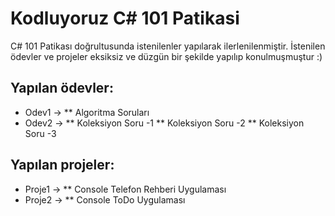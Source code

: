 # Kodluyoruz C# 101 Patikasi

C# 101 Patikası doğrultusunda istenilenler yapılarak ilerlenilenmiştir.
İstenilen ödevler ve projeler eksiksiz ve düzgün bir şekilde yapılıp konulmuşmuştur :)

## Yapılan ödevler:
* Odev1 -> ** Algoritma Soruları
* Odev2 -> ** Koleksiyon Soru -1
           ** Koleksiyon Soru -2
           ** Koleksiyon Soru -3
         
## Yapılan projeler:
* Proje1 -> ** Console Telefon Rehberi Uygulaması
* Proje2 -> ** Console ToDo Uygulaması
